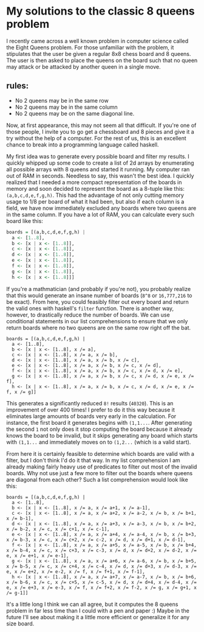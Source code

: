 # My solutions to the classic 8 queens problem

I recently came across a well known problem in computer science called the Eight Queens problem.
For those unfamiliar with the problem, it stipulates that the user be given a regular 8x8 chess
board and 8 queens. The user is then asked to place the queens on the board such that no queen
may attack or be attacked by another queen in a single move.

## rules:

- No 2 queens may be in the same row
- No 2 queens may be in the same column
- No 2 queens may be on the same diagonal line.

Now, at first appearance, this may not seem all that difficult. If you're one of those people,
I invite you to go get a chessboard and 8 pieces and give it a try without the help of a computer.
For the rest of us, this is an excellent chance to break into a programming language called haskell.

My first idea was to generate every possible board and filter my results.
I quickly whipped up some code to create a list of 2d arrays by enumerating all possible arrays
with 8 queens and started it running.
My computer ran out of RAM in seconds.
Needless to say, this wasn't the best idea.
I quickly realized that I needed a more compact representation of the boards in memory and soon
decided to represent the board as a 8-tuple like this: `(a,b,c,d,e,f,g,h)`.
This had the advantage of not only cutting memory usage to 1/8 per board of what it had been,
but also if each column is a field, we have now immediately excluded any boards where two queens
are in the same column. If you have a lot of RAM, you can calculate every such board like this:

``` haskell
boards = [(a,b,c,d,e,f,g,h) |
  a <- [1..8],
  b <- [x | x <- [1..8]],
  c <- [x | x <- [1..8]],
  d <- [x | x <- [1..8]],
  e <- [x | x <- [1..8]],
  f <- [x | x <- [1..8]],
  g <- [x | x <- [1..8]],
  h <- [x | x <- [1..8]]]
```

If you're a mathmatician (and probably if you're not), you probably realize that this would
generate an insane number of boards (`8^8` or `16,777,216` to be exact). From here, you could
feasibly filter out every board and return the valid ones with haskell's `filter` function.
There is another way, however, to drastically reduce the number of boards. We can
use conditional statements in our list comprehensions to ensure that we only return boards
where no two queens are on the same row right off the bat.

```
boards = [(a,b,c,d,e,f,g,h) |
  a <- [1..8],
  b <- [x | x <- [1..8], x /= a],
  c <- [x | x <- [1..8], x /= a, x /= b],
  d <- [x | x <- [1..8], x /= a, x /= b, x /= c],
  e <- [x | x <- [1..8], x /= a, x /= b, x /= c, x /= d],
  f <- [x | x <- [1..8], x /= a, x /= b, x /= c, x /= d, x /= e],
  g <- [x | x <- [1..8], x /= a, x /= b, x /= c, x /= d, x /= e, x /= f],
  h <- [x | x <- [1..8], x /= a, x /= b, x /= c, x /= d, x /= e, x /= f, x /= g]]
```

This generates a significantly reduced `8!` results (`40320`). This is an improvement of over 400
times! I prefer to do it this way because it eliminates large amounts of boards very early in the
calculation. For instance, the first board it generates begins with `(1,1...`. After generating the
second `1` not only does it stop computing the board because it already knows the board to be invalid,
but it skips generating any board which starts with `(1,1...` and immediately moves on to `(1,2...`
(which is a valid start).

From here it is certainly feasible to determine which boards are valid with a filter, but I don't think
I'd do it that way. In my list comprehension I am already making fairly heavy use of predicates to
filter out most of the invalid boards. Why not use just a few more to filter out the boards where
queens are diagonal from each other? Such a list comprehension would look like this:

```
boards = [(a,b,c,d,e,f,g,h) |
  a <- [1..8],
  b <- [x | x <- [1..8], x /= a, x /= a+1, x /= a-1],
  c <- [x | x <- [1..8], x /= a, x /= a+2, x /= a-2, x /= b, x /= b+1, x /= b-1],
  d <- [x | x <- [1..8], x /= a, x /= a+3, x /= a-3, x /= b, x /= b+2, x /= b-2, x /= c, x /= c+1, x /= c-1],
  e <- [x | x <- [1..8], x /= a, x /= a+4, x /= a-4, x /= b, x /= b+3, x /= b-3, x /= c, x /= c+2, x /= c-2, x /= d, x /= d+1, x /= d-1],
  f <- [x | x <- [1..8], x /= a, x /= a+5, x /= a-5, x /= b, x /= b+4, x /= b-4, x /= c, x /= c+3, x /= c-3, x /= d, x /= d+2, x /= d-2, x /= e, x /= e+1, x /= e-1],
  g <- [x | x <- [1..8], x /= a, x /= a+6, x /= a-6, x /= b, x /= b+5, x /= b-5, x /= c, x /= c+4, x /= c-4, x /= d, x /= d+3, x /= d-3, x /= e, x /= e+2, x /= e-2, x /= f, x /= f+1, x /= f-1],
  h <- [x | x <- [1..8], x /= a, x /= a+7, x /= a-7, x /= b, x /= b+6, x /= b-6, x /= c, x /= c+5, x /= c-5, x /= d, x /= d+4, x /= d-4, x /= e, x /= e+3, x /= e-3, x /= f, x /= f+2, x /= f-2, x /= g, x /= g+1, x /= g-1]]
```

It's a little long I think we can all agree, but it computes the 8 queens problem in
far less time than I could with a pen and paper :) Maybe in the future I'll see about
making it a little more efficient or generalize it for any size board.
